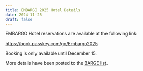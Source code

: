 ```yaml
---
title: EMBARGO 2025 Hotel Details
date: 2024-11-25
draft: false
---
```


EMBARGO Hotel reservations are available at the following link:

https://book.passkey.com/go/Embargo2025

Booking is only available until December 15.

More details have been posted to the [BARGE list](/resources/mailing-list).
